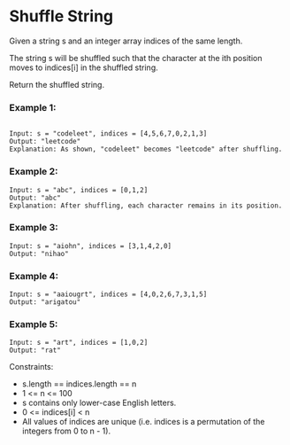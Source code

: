 # Shuffle String

Given a string s and an integer array indices of the same length.

The string s will be shuffled such that the character at the ith position moves to indices[i] in the shuffled string.

Return the shuffled string.

### Example 1:

```

Input: s = "codeleet", indices = [4,5,6,7,0,2,1,3]
Output: "leetcode"
Explanation: As shown, "codeleet" becomes "leetcode" after shuffling.
```

### Example 2:

```
Input: s = "abc", indices = [0,1,2]
Output: "abc"
Explanation: After shuffling, each character remains in its position.
```

### Example 3:

```
Input: s = "aiohn", indices = [3,1,4,2,0]
Output: "nihao"
```

### Example 4:

```
Input: s = "aaiougrt", indices = [4,0,2,6,7,3,1,5]
Output: "arigatou"
```

### Example 5:

```
Input: s = "art", indices = [1,0,2]
Output: "rat"
```

Constraints:

- s.length == indices.length == n
- 1 <= n <= 100
- s contains only lower-case English letters.
- 0 <= indices[i] < n
- All values of indices are unique (i.e. indices is a permutation of the integers from 0 to n - 1).
